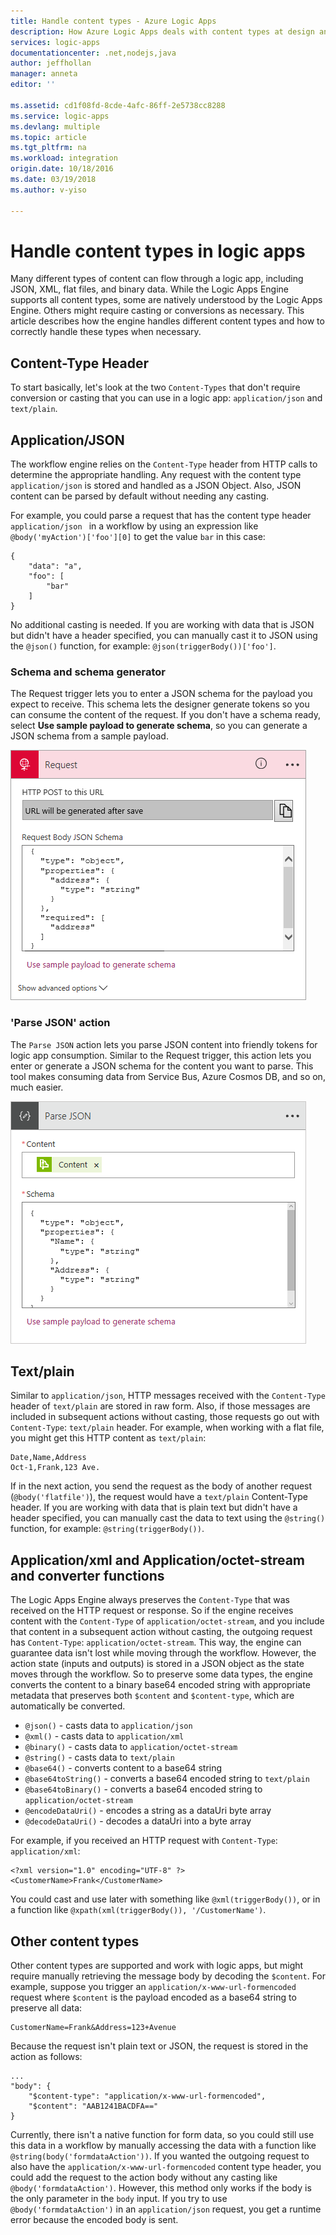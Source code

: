 ```yaml
---
title: Handle content types - Azure Logic Apps
description: How Azure Logic Apps deals with content types at design and runtime
services: logic-apps
documentationcenter: .net,nodejs,java
author: jeffhollan
manager: anneta
editor: ''

ms.assetid: cd1f08fd-8cde-4afc-86ff-2e5738cc8288
ms.service: logic-apps
ms.devlang: multiple
ms.topic: article
ms.tgt_pltfrm: na
ms.workload: integration
origin.date: 10/18/2016
ms.date: 03/19/2018
ms.author: v-yiso

---
```

# Handle content types in logic apps

Many different types of content can flow through a logic app, including JSON, XML, flat files, and binary data. 
While the Logic Apps Engine supports all content types, some are natively understood by the Logic Apps Engine. 
Others might require casting or conversions as necessary. 
This article describes how the engine handles different content types and how to correctly handle these types when necessary.

## Content-Type Header

To start basically, let's look at the two `Content-Types` that don't require conversion or casting 
that you can use in a logic app: `application/json` and `text/plain`.

## Application/JSON

The workflow engine relies on the `Content-Type` header from HTTP calls to determine the appropriate handling. 
Any request with the content type `application/json` is stored and handled as a JSON Object. 
Also, JSON content can be parsed by default without needing any casting. 

For example, you could parse a request that has the content type header `application/json ` in a workflow 
by using an expression like `@body('myAction')['foo'][0]` to get the value `bar` in this case:

```
{
    "data": "a",
    "foo": [
        "bar"
    ]
}
```

No additional casting is needed. If you are working with data that is JSON but didn't have a header specified, 
you can manually cast it to JSON using the `@json()` function, for example: `@json(triggerBody())['foo']`.

### Schema and schema generator

The Request trigger lets you to enter a JSON schema for the payload you expect to receive. 
This schema lets the designer generate tokens so you can consume the content of the request. 
If you don't have a schema ready, select **Use sample payload to generate schema**, 
so you can generate a JSON schema from a sample payload.

![Schema](./media/logic-apps-http-endpoint/manualtrigger.png)

### 'Parse JSON' action

The `Parse JSON` action lets you parse JSON content into friendly tokens 
for logic app consumption. Similar to the Request trigger, this action 
lets you enter or generate a JSON schema for the content you want to parse. 
This tool makes consuming data from Service Bus, Azure Cosmos DB, and so on, much easier.

![Parse JSON](./media/logic-apps-content-type/ParseJSON.png)

## Text/plain

Similar to `application/json`, HTTP messages received with the `Content-Type` header 
of `text/plain` are stored in raw form. Also, if those messages are included in subsequent actions without casting, 
those requests go out with  `Content-Type`: `text/plain` header. 
For example, when working with a flat file, you might get this HTTP content as `text/plain`:

```
Date,Name,Address
Oct-1,Frank,123 Ave.
```

If in the next action, you send the request as the body of another request (`@body('flatfile')`), 
the request would have a `text/plain` Content-Type header. 
If you are working with data that is plain text but didn't have a header specified, 
you can manually cast the data to text using the `@string()` function, for example: `@string(triggerBody())`.

## Application/xml and Application/octet-stream and converter functions

The Logic Apps Engine always preserves the `Content-Type` that was received on the HTTP request or response. 
So if the engine receives content with the `Content-Type` of `application/octet-stream`, 
and you include that content in a subsequent action without casting, 
the outgoing request has `Content-Type`: `application/octet-stream`. 
This way, the engine can guarantee data isn't lost while moving through the workflow. 
However, the action state (inputs and outputs) is stored in a JSON object as the state moves through the workflow. 
So to preserve some data types, the engine converts the content 
to a binary base64 encoded string with appropriate metadata that preserves 
both `$content` and `$content-type`, which are automatically be converted. 

* `@json()` - casts data to `application/json`
* `@xml()` - casts data to `application/xml`
* `@binary()` - casts data to `application/octet-stream`
* `@string()` - casts data to `text/plain`
* `@base64()` - converts content to a base64 string
* `@base64toString()` - converts a base64 encoded string to `text/plain`
* `@base64toBinary()` - converts a base64 encoded string to `application/octet-stream`
* `@encodeDataUri()` - encodes a string as a dataUri byte array
* `@decodeDataUri()` - decodes a dataUri into a byte array

For example, if you received an HTTP request with `Content-Type`: `application/xml`:

```
<?xml version="1.0" encoding="UTF-8" ?>
<CustomerName>Frank</CustomerName>
```

You could cast and use later with something like `@xml(triggerBody())`, 
or in a function like `@xpath(xml(triggerBody()), '/CustomerName')`.

## Other content types

Other content types are supported and work with logic apps, 
but might require manually retrieving the message body by decoding the `$content`. 
For example, suppose you trigger an `application/x-www-url-formencoded` request 
where `$content` is the payload encoded as a base64 string to preserve all data:

```
CustomerName=Frank&Address=123+Avenue
```

Because the request isn't plain text or JSON, 
the request is stored in the action as follows:

```
...
"body": {
    "$content-type": "application/x-www-url-formencoded",
    "$content": "AAB1241BACDFA=="
}
```

Currently, there isn't a native function for form data, 
so you could still use this data in a workflow by manually accessing the data 
with a function like `@string(body('formdataAction'))`. 
If you wanted the outgoing request to also have 
the `application/x-www-url-formencoded` content type header, 
you could add the request to the action body without any casting like `@body('formdataAction')`. 
However, this method only works if the body is the only parameter in the `body` input. 
If you try to use `@body('formdataAction')` in an `application/json` request, 
you get a runtime error because the encoded body is sent.

